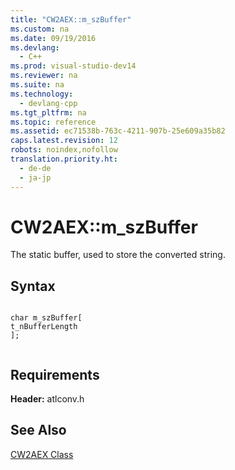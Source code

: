 ```yaml
---
title: "CW2AEX::m_szBuffer"
ms.custom: na
ms.date: 09/19/2016
ms.devlang: 
  - C++
ms.prod: visual-studio-dev14
ms.reviewer: na
ms.suite: na
ms.technology: 
  - devlang-cpp
ms.tgt_pltfrm: na
ms.topic: reference
ms.assetid: ec71538b-763c-4211-907b-25e609a35b82
caps.latest.revision: 12
robots: noindex,nofollow
translation.priority.ht: 
  - de-de
  - ja-jp
---
```

# CW2AEX::m_szBuffer
The static buffer, used to store the converted string.  
  
## Syntax  
  
```  
  
char m_szBuffer[  
t_nBufferLength  
];  
  
```  
  
## Requirements  
 **Header:** atlconv.h  
  
## See Also  
 [CW2AEX Class](../vs140/CW2AEX-Class.md)